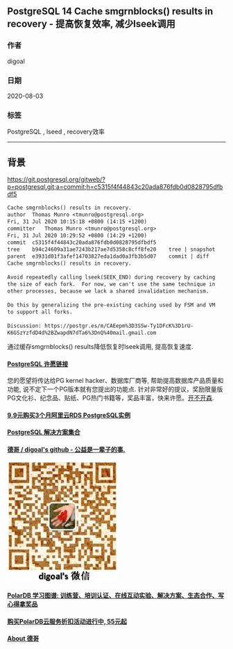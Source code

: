 ## PostgreSQL 14 Cache smgrnblocks() results in recovery - 提高恢复效率, 减少lseek调用        
              
### 作者              
digoal              
              
### 日期              
2020-08-03              
              
### 标签              
PostgreSQL , lseed , recovery效率                
              
----              
              
## 背景      
https://git.postgresql.org/gitweb/?p=postgresql.git;a=commit;h=c5315f4f44843c20ada876fdb0d0828795dfbdf5    
    
```    
Cache smgrnblocks() results in recovery.    
author	Thomas Munro <tmunro@postgresql.org>	    
Fri, 31 Jul 2020 10:15:18 +0800 (14:15 +1200)    
committer	Thomas Munro <tmunro@postgresql.org>	    
Fri, 31 Jul 2020 10:29:52 +0800 (14:29 +1200)    
commit	c5315f4f44843c20ada876fdb0d0828795dfbdf5    
tree	b94c24609a31ae7243b217ae7d5358c8cff8fe20	tree | snapshot    
parent	e3931d01f3afef14703827eda1dad0a3fb3b5d07	commit | diff    
Cache smgrnblocks() results in recovery.    
    
Avoid repeatedly calling lseek(SEEK_END) during recovery by caching    
the size of each fork.  For now, we can't use the same technique in    
other processes, because we lack a shared invalidation mechanism.    
    
Do this by generalizing the pre-existing caching used by FSM and VM    
to support all forks.    
    
Discussion: https://postgr.es/m/CAEepm%3D3SSw-Ty1DFcK%3D1rU-K6GSzYzfdD4d%2BZwapdN7dTa6%3DnQ%40mail.gmail.com    
```           
      
通过缓存smgrnblocks() results降低恢复时lseek调用, 提高恢复速度.     
      
  
  
  
  
  
  
  
  
  
  
  
  
  
  
  
  
  
  
  
  
  
  
  
  
  
  
  
  
  
  
  
  
  
  
  
  
  
  
  
  
  
  
  
  
  
  
  
  
  
  
  
  
  
#### [PostgreSQL 许愿链接](https://github.com/digoal/blog/issues/76 "269ac3d1c492e938c0191101c7238216")
您的愿望将传达给PG kernel hacker、数据库厂商等, 帮助提高数据库产品质量和功能, 说不定下一个PG版本就有您提出的功能点. 针对非常好的提议，奖励限量版PG文化衫、纪念品、贴纸、PG热门书籍等，奖品丰富，快来许愿。[开不开森](https://github.com/digoal/blog/issues/76 "269ac3d1c492e938c0191101c7238216").  
  
  
#### [9.9元购买3个月阿里云RDS PostgreSQL实例](https://www.aliyun.com/database/postgresqlactivity "57258f76c37864c6e6d23383d05714ea")
  
  
#### [PostgreSQL 解决方案集合](https://yq.aliyun.com/topic/118 "40cff096e9ed7122c512b35d8561d9c8")
  
  
#### [德哥 / digoal's github - 公益是一辈子的事.](https://github.com/digoal/blog/blob/master/README.md "22709685feb7cab07d30f30387f0a9ae")
  
  
![digoal's wechat](../pic/digoal_weixin.jpg "f7ad92eeba24523fd47a6e1a0e691b59")
  
  
#### [PolarDB 学习图谱: 训练营、培训认证、在线互动实验、解决方案、生态合作、写心得拿奖品](https://www.aliyun.com/database/openpolardb/activity "8642f60e04ed0c814bf9cb9677976bd4")
  
  
#### [购买PolarDB云服务折扣活动进行中, 55元起](https://www.aliyun.com/activity/new/polardb-yunparter?userCode=bsb3t4al "e0495c413bedacabb75ff1e880be465a")
  
  
#### [About 德哥](https://github.com/digoal/blog/blob/master/me/readme.md "a37735981e7704886ffd590565582dd0")
  
